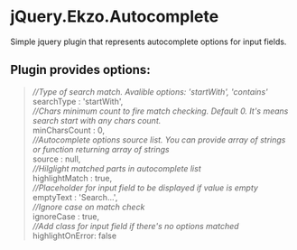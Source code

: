 jQuery.Ekzo.Autocomplete
========================

Simple jquery plugin that represents autocomplete options for input fields.

Plugin provides options:
-------------------------
><i>//Type of search match. Avalible options: 'startWith', 'contains'</i><br />
searchType      :  'startWith',   <br />
<i>//Chars minimum count to fire match checking. Default 0. It's means search start with any chars count.</i><br />
minCharsCount   :  0,              <br />
<i>//Autocomplete options source list. You can provide array of strings or function returning array of strings</i><br />
source          :  null,           <br />
<i>//Hilglight matched parts in autocomplete list</i><br />
highlightMatch  :  true,           <br />
<i>//Placeholder for input field to be displayed if value is empty</i><br />
emptyText       :  'Search...',    <br />
<i>//Ignore case on match check</i><br />
ignoreCase      :  true,           <br />
<i>//Add class for input field if there's no options matched</i><br />
highlightOnError:  false           <br />
